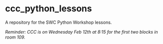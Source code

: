 # ccc_python_lessons
A repository for the SWC Python Workshop lessons.

*Reminder: CCC is on Wednesday Feb 12th at 8:15 for the first two blocks in room 109.*
